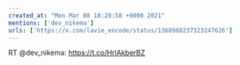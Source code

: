 ```yaml
---
created_at: "Mon Mar 08 18:20:58 +0000 2021"
mentions: ['dev_nikema']
urls: ['https://x.com/lavie_encode/status/1368988237323247626']
---
```


RT @dev_nikema: https://t.co/HrlAkberBZ